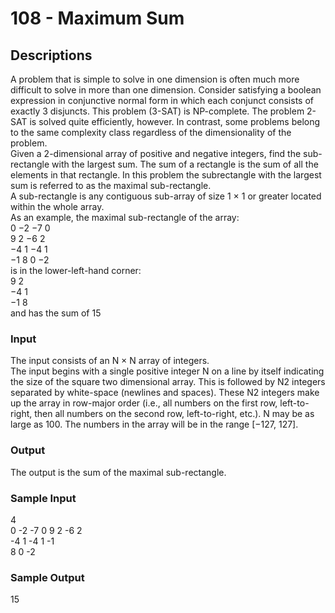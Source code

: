# 108 - Maximum Sum

## Descriptions
A problem that is simple to solve in one dimension is often much more difficult to solve in more than one dimension. Consider satisfying a boolean expression in conjunctive normal form in which each conjunct consists of exactly 3 disjuncts. This problem (3-SAT) is NP-complete. The problem 2-SAT is solved quite efficiently, however. In contrast, some problems belong to the same complexity class regardless of the dimensionality of the problem.  
Given a 2-dimensional array of positive and negative integers, find the sub-rectangle with the largest sum. The sum of a rectangle is the sum of all the elements in that rectangle. In this problem the subrectangle with the largest sum is referred to as the maximal sub-rectangle.  
A sub-rectangle is any contiguous sub-array of size 1 × 1 or greater located within the whole array.  
As an example, the maximal sub-rectangle of the array:  
 0 −2 −7  0  
 9  2 −6  2  
−4  1 −4  1  
−1  8  0 −2  
is in the lower-left-hand corner:  
9 2  
−4 1  
−1 8  
and has the sum of 15  

### Input
The input consists of an N × N array of integers.  
The input begins with a single positive integer N on a line by itself indicating the size of the square
two dimensional array. This is followed by N2 integers separated by white-space (newlines and spaces). These N2 integers make up the array in row-major order (i.e., all numbers on the first row, left-to-right,
then all numbers on the second row, left-to-right, etc.). N may be as large as 100. The numbers in the
array will be in the range [−127, 127].
### Output
The output is the sum of the maximal sub-rectangle.
### Sample Input
4  
0 -2 -7 0 9 2 -6 2  
-4 1 -4 1 -1  
8 0 -2  
### Sample Output
15  